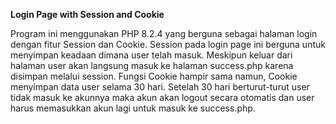 **Login Page with Session and Cookie**

Program ini menggunakan PHP 8.2.4 yang berguna sebagai halaman login dengan fitur Session dan Cookie. Session pada login page ini berguna untuk menyimpan keadaan dimana user telah masuk. Meskipun keluar dari halaman user akan langsung masuk ke halaman success.php karena disimpan melalui session.
Fungsi Cookie hampir sama namun, Cookie menyimpan data user selama 30 hari. Setelah 30 hari berturut-turut user tidak masuk ke akunnya maka akun akan logout secara otomatis dan user harus memasukkan akun lagi untuk masuk ke success.php.